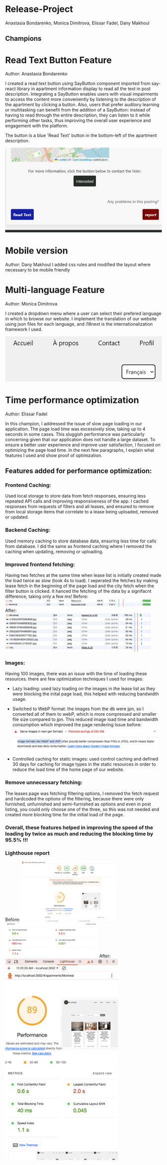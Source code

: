 # Release-Project

Anastasia Bondarenko, Monica Dimitrova, Elissar Fadel, Dany Makhoul


## Champions

# Read Text Button Feature
Author: Anastasia Bondarenko

I created a read text button using SayButton component imported from say-react library in apartment information display to read all the text in post description. Integrating a SayButton enables users with visual impairments to access the content more conveniently by listening to the description of the apartment by clicking a button. Also, users that prefer auditory learning or multitasking can benefit from the addition of a SayButton: instead of having to read through the entire description, they can listen to it while performing other tasks, thus improving the overall user experience and engagement with the platform.

The button is a blue 'Read Text' button in the bottom-left of the apartment description.

![Read-Buuton](./report-imgs/report-btn.png)

# Mobile version
Author: Dany Makhoul
I added css rules and modified the layout where necessary to be mobile friendly


# Multi-language Feature
Author: Monica Dimitrova

I created a dropdown menu where a user can select their prefered language in which to browse our website.
I implement the translation of our website using json files for each language, and i18next is the internationalization framework I used.

![Multi-language](./report-imgs/multi-lang.png)


# Time performance optimization 

Author: Elissar Fadel

In this champion, I addressed the issue of slow page loading in our application. The page load time was excessively slow, taking up to 4 seconds in some cases. This sluggish performance was particularly concerning given that our application does not handle a large dataset. To ensure a better user experience and improve user satisfaction, I focused on optimizing the page load time. In the next few paragraphs, I explain what features I used and show proof of optimization.

## Features added for performance optimization:

### Frontend Caching: 
Used local storage to store data from fetch responses, ensuring less repeated API calls and improving responsiveness of the app. I cached responses from requests of filters and all leases, and ensured to remove from local storage items that correlate to a lease being uploaded, removed or updated. 

### Backend Caching: 
Used memory caching to store database data, ensuring less time for calls from database. I did the same as frontend caching where I removed the caching when updating, removing or uploading.

### Improved frontend fetching: 
Having two fetches at the same time when lease list is initially created made the load twice as slow (took 4s to load). I seperated the fetches by making lease fetch in the beginning of the page load and the city fetch when the filter button is clicked. It hanced the fetching of the data by a signifacnt difference, taking only a few ms!
Before: ![performance-fetching-before](./report-imgs/performance-fetching-before.png)
After: ![performance-fetching-after](./report-imgs/performance-fetching-after.png)

### Images: 
Having 100 images, there was an issue with the time of loading these resources. there are few optimization techniques I used for images:

- Lazy loading: used lazy loading on the images in the lease list as they were blocking the inital page load, this helped with reducing bandwidth usage.

- Switched to WebP format: the images from the db were jpn, so I converted all of them to webP, which is more compressed and smaller file size compared to jpn. This reduced image load time and bandwidth consumption which improved the page rendering 
Issue before: ![performance-images-webp](./report-imgs/performance-images-webp.png)

- Controlled caching for static images: used control caching and defined 30 days for caching for image types in the static resources in order to reduce the load time of the home page of our website.

### Remove unnecessary fetching: 
The leases page was fetching filtering options, I removed the fetch request and hardcoded the options of the filtering, because there were only furnished, unfurnished and semi-furnished as options and even in post listing, you could only choose one of the three, so this was not needed and created more blocking time for the initial load of the page.

### Overall, these features helped in improving the speed of the loading by twice as much and reducing the blocking time by 95.5% !!!

### Lighthouse report
Before: ![performance-lighthouse-before](./report-imgs/performance-lighthouse-before.png)
![performance-lighthouse-before-2](./report-imgs/performance-lighthouse-before-2.png)
After: ![performance-lighthouse-after](./report-imgs/performance-lighthouse-after.png)
